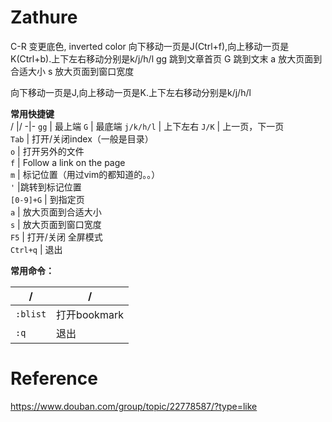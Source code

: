 # Zathure
C-R 变更底色, inverted color
向下移动一页是J(Ctrl+f),向上移动一页是K(Ctrl+b).上下左右移动分别是k/j/h/l
gg 跳到文章首页
G 跳到文末
a 放大页面到合适大小
s 放大页面到窗口宽度

向下移动一页是J,向上移动一页是K.上下左右移动分别是k/j/h/l  

**常用快捷键**  
/ |/
-|-
`gg` | 最上端
`G` | 最底端
`j/k/h/l` | 上下左右
`J/K` | 上一页，下一页  
`Tab` | 打开/关闭index（一般是目录）  
`o` | 打开另外的文件  
`f` | Follow a link on the page  
`m` | 标记位置（用过vim的都知道的。。）  
`'` |跳转到标记位置  
`[0-9]+G` | 到指定页  
`a` | 放大页面到合适大小  
`s` | 放大页面到窗口宽度  
`F5` | 打开/关闭 全屏模式  
`Ctrl+q` | 退出  


**常用命令：**  

/ |/
-|-
`:blist` | 打开bookmark  
`:q` | 退出

# Reference
https://www.douban.com/group/topic/22778587/?type=like
